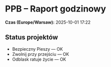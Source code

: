 # PPB – Raport godzinowy
**Czas (Europe/Warsaw):** 2025-10-01 17:22

## Status projektów
- Bezpieczny Pieszy — OK
- Zwolnij przy przejściu — OK
- Odblask ratuje życie — OK

